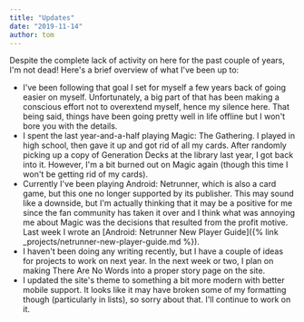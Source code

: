 ```yaml
---
title: "Updates"
date: "2019-11-14"
author: tom
---
```


Despite the complete lack of activity on here for the past couple of years, I'm not dead! Here's a brief overview of what I've been up to:

- I've been following that goal I set for myself a few years back of going easier on myself. Unfortunately, a big part of that has been making a conscious effort not to overextend myself, hence my silence here. That being said, things have been going pretty well in life offline but I won't bore you with the details.
- I spent the last year-and-a-half playing Magic: The Gathering. I played in high school, then gave it up and got rid of all my cards. After randomly picking up a copy of Generation Decks at the library last year, I got back into it. However, I'm a bit burned out on Magic again (though this time I won't be getting rid of my cards).
- Currently I've been playing Android: Netrunner, which is also a card game, but this one no longer supported by its publisher. This may sound like a downside, but I'm actually thinking that it may be a positive for me since the fan community has taken it over and I think what was annoying me about Magic was the decisions that resulted from the profit motive. Last week I wrote an [Android: Netrunner New Player Guide]({% link _projects/netrunner-new-player-guide.md %}).
- I haven't been doing any writing recently, but I have a couple of ideas for projects to work on next year. In the next week or two, I plan on making There Are No Words into a proper story page on the site.
- I updated the site's theme to something a bit more modern with better mobile support. It looks like it may have broken some of my formatting though (particularly in lists), so sorry about that. I'll continue to work on it.
